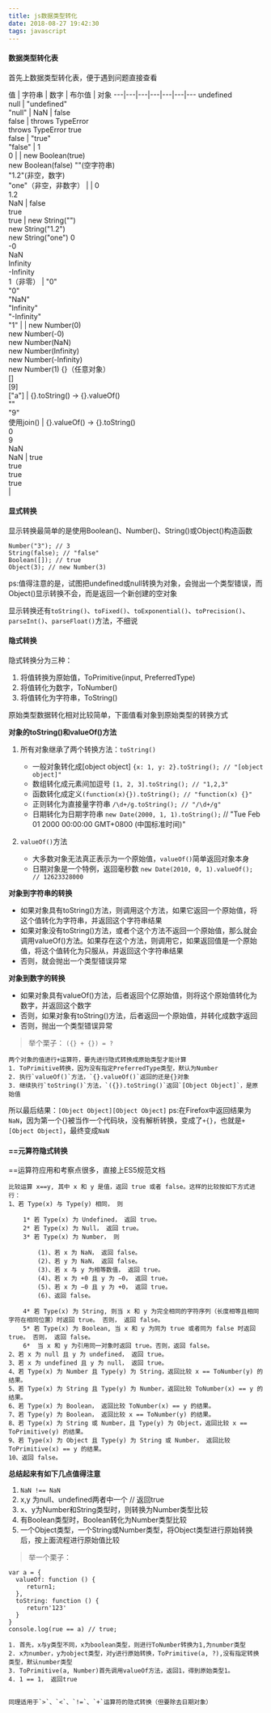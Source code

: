```yaml
---
title: js数据类型转化
date: 2018-08-27 19:42:30
tags: javascript
---
```


#### 数据类型转化表
首先上数据类型转化表，便于遇到问题直接查看

值 | 字符串 | 数字 | 布尔值 | 对象
---|---|---|---|---|---|---
undefined <br> null | "undefined" <br> "null" | NaN | false <br> false | throws TypeError <br> throws TypeError
true <br> false | "true" <br> "false" | 1 <br> 0 |  | new Boolean(true) <br> new Boolean(false)
""(空字符串) <br> "1.2"(非空，数字) <br> "one"（非空，非数字） |  | 0 <br> 1.2 <br> NaN | false <br> true <br> true | new String("") <br> new String("1.2") <br> new String("one")
0 <br> -0 <br> NaN <br> Infinity <br> -Infinity <br> 1（非零） | "0" <br> "0" <br> "NaN" <br> "Infinity" <br> "-Infinity" <br> "1" |  | new Number(0) <br> new Number(-0) <br> new Number(NaN) <br> new Number(Infinity) <br> new Number(-Infinity) <br> new Number(1)
{}（任意对象） <br> [] <br> [9] <br> ["a"] | {}.toString() -> {}.valueOf() <br> "" <br> "9" <br> 使用join() | {}.valueOf() -> {}.toString() <br> 0 <br> 9 <br> NaN <br> NaN | true <br> true <br> true <br> true <br> |

#### 显式转换

显示转换最简单的是使用Boolean()、Number()、String()或Object()构造函数

```
Number("3"); // 3
String(false); // "false"
Boolean([]); // true
Object(3); // new Number(3)
```
ps:值得注意的是，试图把undefined或null转换为对象，会抛出一个类型错误，而Object()显示转换不会，而是返回一个新创建的空对象

显示转换还有`toString()`、`toFixed()`、`toExponential()`、`toPrecision()`、`parseInt()`、`parseFloat()`方法，不细说

#### 隐式转换

隐式转换分为三种：
1. 将值转换为原始值，ToPrimitive(input, PreferredType)
2. 将值转化为数字，ToNumber()
3. 将值转化为字符串，ToString()

原始类型数据转化相对比较简单，下面值看对象到原始类型的转换方式

**对象的toString()和valueOf()方法**

1. 所有对象继承了两个转换方法：`toString()`
    - 一般对象转化成[object object] `{x: 1, y: 2}.toString(); // "[object object]"`
    - 数组转化成元素间加逗号 `[1, 2, 3].toString(); // "1,2,3"`
    - 函数转化成定义`(function(x){}).toString(); // "function(x) {}"`
    - 正则转化为直接量字符串 `/\d+/g.toString(); // "/\d+/g"`
    - 日期转化为日期字符串 `new Date(2000, 1, 1).toString();` // "Tue Feb 01 2000 00:00:00 GMT+0800 (中国标准时间)"


2. `valueOf()`方法

    - 大多数对象无法真正表示为一个原始值，`valueOf()`简单返回对象本身
    - 日期对象是一个特例，返回毫秒数 `new Date(2010, 0, 1).valueOf(); // 12623328000`

**对象到字符串的转换**

- 如果对象具有toString()方法，则调用这个方法，如果它返回一个原始值，将这个值转化为字符串，并返回这个字符串结果
- 如果对象没有toString()方法，或者个这个方法不返回一个原始值，那么就会调用valueOf()方法。如果存在这个方法，则调用它，如果返回值是一个原始值，将这个值转化为只服从，并返回这个字符串结果
- 否则，就会抛出一个类型错误异常

**对象到数字的转换**

- 如果对象具有valueOf()方法，后者返回个亿原始值，则将这个原始值转化为数字，并返回这个数字
- 否则，如果对象有toString()方法，后者返回一个原始值，并转化成数字返回
- 否则，抛出一个类型错误异常

> 举个栗子： `({} + {}) = ?`

    两个对象的值进行+运算符，要先进行隐式转换成原始类型才能计算
    1. ToPrimitive转换，因为没有指定PreferredType类型，默认为Number
    2. 执行`valueOf()`方法，`{}.valueOf()`返回的还是{}对象
    3. 继续执行`toString()`方法，`({}).toString()`返回`[Object Object]`，是原始值

所以最后结果：`[Object Object][Object Object]`
ps:在Firefox中返回结果为`NaN`，因为第一个{}被当作一个代码块，没有解析转换，变成了`+{}`，也就是`+[Object Object]`，最终变成`NaN`

#### ==元算符隐式转换
==运算符应用和考察点很多，直接上ES5规范文档

```
比较运算 x==y, 其中 x 和 y 是值，返回 true 或者 false。这样的比较按如下方式进行：
1、若 Type(x) 与 Type(y) 相同， 则

    1* 若 Type(x) 为 Undefined， 返回 true。
    2* 若 Type(x) 为 Null， 返回 true。
    3* 若 Type(x) 为 Number， 则

        (1)、若 x 为 NaN， 返回 false。
        (2)、若 y 为 NaN， 返回 false。
        (3)、若 x 与 y 为相等数值， 返回 true。
        (4)、若 x 为 +0 且 y 为 −0， 返回 true。
        (5)、若 x 为 −0 且 y 为 +0， 返回 true。
        (6)、返回 false。

    4* 若 Type(x) 为 String, 则当 x 和 y 为完全相同的字符序列（长度相等且相同字符在相同位置）时返回 true。 否则， 返回 false。
    5* 若 Type(x) 为 Boolean, 当 x 和 y 为同为 true 或者同为 false 时返回 true。 否则， 返回 false。
    6*  当 x 和 y 为引用同一对象时返回 true。否则，返回 false。
2、若 x 为 null 且 y 为 undefined， 返回 true。
3、若 x 为 undefined 且 y 为 null， 返回 true。
4、若 Type(x) 为 Number 且 Type(y) 为 String，返回比较 x == ToNumber(y) 的结果。
5、若 Type(x) 为 String 且 Type(y) 为 Number，返回比较 ToNumber(x) == y 的结果。
6、若 Type(x) 为 Boolean， 返回比较 ToNumber(x) == y 的结果。
7、若 Type(y) 为 Boolean， 返回比较 x == ToNumber(y) 的结果。
8、若 Type(x) 为 String 或 Number，且 Type(y) 为 Object，返回比较 x == ToPrimitive(y) 的结果。
9、若 Type(x) 为 Object 且 Type(y) 为 String 或 Number， 返回比较 ToPrimitive(x) == y 的结果。
10、返回 false。
```

**总结起来有如下几点值得注意**
1. `NaN !== NaN`
2. x,y 为null、undefined两者中一个 // 返回true
3. x、y为Number和String类型时，则转换为Number类型比较
4. 有Boolean类型时，Boolean转化为Number类型比较
5. 一个Object类型，一个String或Number类型，将Object类型进行原始转换后，按上面流程进行原始值比较

> 举一个栗子：
```
var a = {
  valueOf: function () {
     return1;
  },
  toString: function () {
     return'123'
  }
}
console.log(rue == a) // true;

```
    1. 首先，x与y类型不同，x为boolean类型，则进行ToNumber转换为1,为number类型
    2. x为number，y为object类型，对y进行原始转换，ToPrimitive(a, ?),没有指定转换类型，默认number类型
    3. ToPrimitive(a, Number)首先调用valueOf方法，返回1，得到原始类型1。
    4. 1 == 1， 返回true
```

同理适用于`>`、`<`、`!=`、`+`运算符的隐式转换（但要除去日期对象）
